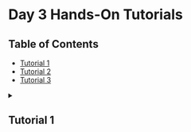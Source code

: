 # Day 3 Hands-On Tutorials

## Table of Contents

- [Tutorial 1](#tutorial-1)
- [Tutorial 2](#tutorial-2)
- [Tutorial 3](#tutorial-3)

<a id="tutorial-1"></a>
<details>
  <summary><h2>Tutorial 1</h2></summary>
  <hr>

We are going to combine the `NamedGraphs.jl` and `ITensors.jl` packages to build tensor networks of varying topology. 

A simple graph `g` is just a series of vertices and edges between pairs of those vertices. There are no multiedges or self edges. The package `NamedGraphs.jl` is built around the `NamedGraph` object `g`, which can be constructed using either the pre-built graph constructors or our own via code like 

```julia
  julia> using NamedGraphs: NamedGraph, NamedEdge

  julia> g = NamedGraph([1,2,3]);

  julia> edges = [1 => 2, 2 => 3];

  julia> g = add_edges(g, edges);
```

First, lets run the  script [1-tensornetworks.jl](./1-tensornetworks.jl)

```
julia> include("1-tensornetworks.jl")
main (generic function with 1 method)
```

You will see that it builds the 3-site path graph, which can be accessed and viewed via

```
julia> res = main();

julia> res.g
NamedGraph{Int64} with 3 vertices:
3-element NamedGraphs.OrderedDictionaries.OrderedIndices{Int64}:
 1
 2
 3

and 2 edge(s):
1 => 2
2 => 3
```

1: Modify the graph construction in `main()` to create a path graph on `L` vertices, where `L` is an integer variable that can be specified as a keyword argument to main. Compare the output to the pre-written constructor `named_path_graph(L::Int)` in `NamedGraphs.jl`. Add in a `periodic` flag to your constructor to add a periodic boundary if the flag is true.
 
With this you should be able to do
```
julia> res = main(; L = 5, periodic = true);

julia> res.g
NamedGraph{Int64} with 5 vertices:
5-element NamedGraphs.OrderedDictionaries.OrderedIndices{Int64}:
 1
 2
 3
 4
 5

and 5 edge(s):
1 => 2
1 => 5
2 => 3
3 => 4
4 => 5
```

We can build a tensor network as a dictionary of tensors, one for each vertex of the `NamedGraph` `g`. The edges of the graph `g` (which are of the  type `NamedEdge`) dictate which tensors share indices to be contracted over. 

Provided in [1-tensornetworks.jl](./1-tensornetworks.jl) is a pre-built constructor for the tensor network representing the partition function of the ising model on a given `NamedGraph` g at a given inverse temperature `β`. The partition function reads 

$$Z(\beta) = \frac{1}{2}\sum_{s_{1} \in {-1, 1}}\sum_{s_{2} \in {-1, 1}} ... \sum_{s_{L}\in {-1, 1}}\exp(-\beta \sum_{ij}s_{i}.s_{j}),$$

where we have scaled by a factor of 1/2 for convenience.

You can inspect the individual tensors on each vertex of the constructed tensor network via `res.tensornetwork[v]` where `v` is the name of the vertex.
```
julia> res = main(L=3, periodic = false, beta = 0.2);

julia> show(res.tensornetwork[1])
ITensor ord=1
Dim 1: (dim=2|id=103|"e1_2")
NDTensors.Dense{Float64, Vector{Float64}}
 2-element
 1.2724995249301703
 1.2724995249301705
ITensor ord=1 (dim=2|id=103|"e1_2")
NDTensors.Dense{Float64, Vector{Float64}}
```

This tensornetwork can be contracted by multiplying all the tensors together. This contraction is pre-computed for you in `main()`

```
julia> res = main(; n = 3, periodic = false);

julia> res.z
2.081072371838455
```

In 1D the partition function of the Ising model is analytically computable for any system size L and both Periodic and Open Boundaries. The results are

$$Z_{OBC}(\beta) = 2\cosh^{L-1}(\beta)$$

for open boundaries and

$$Z_{PBC}(\beta) = \cosh^{L}(\beta) + \sinh^{L}(\beta)$$

for periodic boundaries.

2. Compare the output of `res.z` with these values for both periodic and open boundaries. Do they agree? If they do, then congratulations, you just solved the 1D PBC and OBC Ising model with a tensor network approach.

<a id="tutorial-2"></a>
<details>
  <summary><h2>Tutorial 2</h2></summary>
  <hr>

In the previous tutorial, we contracted the tensor network exactly by multiplying the tensors together, vertex by vertex. This can only be done efficiently for tree-like networks (those composed of no loops, or a small number of loops) and only when taking careful care over the order of contraction.

In this tutorial we are going to use the script [2-beliefpropagation.jl](./2-beliefpropagation.jl) belief propagation to contract tensor networks in an efficient, but approximate manner.

The script now builds an $L_{x} \times L_{y}$ square grid tensornetwork representing the partition function of the Ising model in 2D. Inverse temperature is set via the `beta` kwarg and periodic boundaries (in both directions) can be added with the kwarg `periodic`. Returned is the number of iterations BP took to converge, and the rescaled free energy density 

$$\phi(\beta) = -\beta f(\beta) = \frac{1}{L_{x}L_{y}}\ln(Z(\beta))$$

We can do the following to get the BP computed value for $\phi$ on a 10x1 OBC square grid. This is just a path graph, like in the previous example.
```
julia> include("2-beliefpropagation.jl")
main (generic function with 1 method)

julia> res = main(; Lx = 3, Ly = 1, beta=  0.2, periodic = false);
BP Algorithm Converged after 3 iterations

julia> res.bp_phi
0.24429444141332002
```
1. Compare the result to the analytical value for 1D OBC

$$\phi_{OBC}(\beta) = \frac{1}{Lx}\ln(2\cosh^{Lx-1}(\beta))$$

They agree, even though we used BP to compute it. Why?

2. We can also get the bp approximated free energy density for a periodic ring. 
```
julia> res = main(; Lx =  3, Ly = 1, periodic = true);
BP Algorithm Converged after 8 iterations

julia> res.bp_phi
0.019868071835749606
```

2. Compare the result to the 1D scaled free energy density on PBC, 

$$\phi_{OBC}(\beta) = \frac{1}{L_{x}}\ln(\cosh^{Lx}(\beta) + \sinh^{L_{x}}(\beta))$$

They don't agree. Why? Pick a finite value of $\beta$ between $0$ and $1$ and compute both the exact PBC free energy vs $Lx$ for $Lx = 3,4,...30$ and the `bp` free energy using the `main` function (set $Ly = 1$ and `periodic = true`).

Plot the error between the bp approximated free energy density and
the exact free energy density as a function of $L_{x}$ on a log scale. What's the scaling? Why?

```
julia> plot([Lx for Lx in 3:25], bp_abs_errors, yscale = :ln)
         ┌────────────────────────────────────────┐  
ℯ⁻³⸱³⁸⁴⁹⁹│⠀⠢⡀⠀⠀⠀⠀⠀⠀⠀⠀⠀⠀⠀⠀⠀⠀⠀⠀⠀⠀⠀⠀⠀⠀⠀⠀⠀⠀⠀⠀⠀⠀⠀⠀⠀⠀⠀⠀⠀│y1
         │⠀⠀⠈⠢⡀⠀⠀⠀⠀⠀⠀⠀⠀⠀⠀⠀⠀⠀⠀⠀⠀⠀⠀⠀⠀⠀⠀⠀⠀⠀⠀⠀⠀⠀⠀⠀⠀⠀⠀⠀│  
         │⠀⠀⠀⠀⠈⠑⣄⠀⠀⠀⠀⠀⠀⠀⠀⠀⠀⠀⠀⠀⠀⠀⠀⠀⠀⠀⠀⠀⠀⠀⠀⠀⠀⠀⠀⠀⠀⠀⠀⠀│  
         │⠀⠀⠀⠀⠀⠀⠀⠱⢄⠀⠀⠀⠀⠀⠀⠀⠀⠀⠀⠀⠀⠀⠀⠀⠀⠀⠀⠀⠀⠀⠀⠀⠀⠀⠀⠀⠀⠀⠀⠀│  
         │⠀⠀⠀⠀⠀⠀⠀⠀⠀⠉⠢⡀⠀⠀⠀⠀⠀⠀⠀⠀⠀⠀⠀⠀⠀⠀⠀⠀⠀⠀⠀⠀⠀⠀⠀⠀⠀⠀⠀⠀│  
         │⠀⠀⠀⠀⠀⠀⠀⠀⠀⠀⠀⠈⠢⢄⠀⠀⠀⠀⠀⠀⠀⠀⠀⠀⠀⠀⠀⠀⠀⠀⠀⠀⠀⠀⠀⠀⠀⠀⠀⠀│  
         │⠀⠀⠀⠀⠀⠀⠀⠀⠀⠀⠀⠀⠀⠀⠑⢄⡀⠀⠀⠀⠀⠀⠀⠀⠀⠀⠀⠀⠀⠀⠀⠀⠀⠀⠀⠀⠀⠀⠀⠀│  
         │⠀⠀⠀⠀⠀⠀⠀⠀⠀⠀⠀⠀⠀⠀⠀⠀⠈⠒⣄⠀⠀⠀⠀⠀⠀⠀⠀⠀⠀⠀⠀⠀⠀⠀⠀⠀⠀⠀⠀⠀│  
         │⠀⠀⠀⠀⠀⠀⠀⠀⠀⠀⠀⠀⠀⠀⠀⠀⠀⠀⠀⠑⠢⡀⠀⠀⠀⠀⠀⠀⠀⠀⠀⠀⠀⠀⠀⠀⠀⠀⠀⠀│  
         │⠀⠀⠀⠀⠀⠀⠀⠀⠀⠀⠀⠀⠀⠀⠀⠀⠀⠀⠀⠀⠀⠈⠢⡄⠀⠀⠀⠀⠀⠀⠀⠀⠀⠀⠀⠀⠀⠀⠀⠀│  
         │⠀⠀⠀⠀⠀⠀⠀⠀⠀⠀⠀⠀⠀⠀⠀⠀⠀⠀⠀⠀⠀⠀⠀⠈⠑⠢⡀⠀⠀⠀⠀⠀⠀⠀⠀⠀⠀⠀⠀⠀│  
         │⠀⠀⠀⠀⠀⠀⠀⠀⠀⠀⠀⠀⠀⠀⠀⠀⠀⠀⠀⠀⠀⠀⠀⠀⠀⠀⠈⠢⢄⠀⠀⠀⠀⠀⠀⠀⠀⠀⠀⠀│  
         │⠀⠀⠀⠀⠀⠀⠀⠀⠀⠀⠀⠀⠀⠀⠀⠀⠀⠀⠀⠀⠀⠀⠀⠀⠀⠀⠀⠀⠀⠉⠢⡀⠀⠀⠀⠀⠀⠀⠀⠀│  
         │⠀⠀⠀⠀⠀⠀⠀⠀⠀⠀⠀⠀⠀⠀⠀⠀⠀⠀⠀⠀⠀⠀⠀⠀⠀⠀⠀⠀⠀⠀⠀⠈⠑⠢⣀⠀⠀⠀⠀⠀│  
ℯ⁻²⁶⸱¹²⁵⁴│⠀⠀⠀⠀⠀⠀⠀⠀⠀⠀⠀⠀⠀⠀⠀⠀⠀⠀⠀⠀⠀⠀⠀⠀⠀⠀⠀⠀⠀⠀⠀⠀⠀⠀⠀⠉⠒⠒⠤⠀│  
         └────────────────────────────────────────┘  
         ⠀2.34⠀⠀⠀⠀⠀⠀⠀⠀⠀⠀⠀⠀⠀⠀⠀⠀⠀⠀⠀⠀⠀⠀⠀⠀⠀⠀⠀⠀⠀⠀⠀25.66⠀ 
```

Inspect the values for `phi` returned by `bp` versus system size? Do you notice something odd? Why are they all the same value?

Now we're going to move fully into 2D. Let's compute the BP approximate free energy density on a OBC square grid with $L_{x} = L$ and $L_{y} = L$ as a function of $\beta$.

```
julia> betas =[0.05*(i-1) for i in 1:21]

julia> bp_phis = [main(; Lx=15, Ly = 15, periodic = false, beta).bp_phi for beta in betas]
```

Congratulations. You just approximately solved the 2D Ising model on a 15x15 square lattice for twenty different inverse temperatures in about 10 seconds.

3. How does the number of iterations that BP took to converge depend on the inverse temperature? Plot this. Where's the peak? Is it near the critical point of the 2D model? Or somewhere different?

Included in `[2-beliefpropagation.jl](./2-beliefpropagation.jl)` is a function for computing the exact rescaled free energy of the 2D model in the thermodynamic limit via Onsager's famous result. This is returned by `main` as `exact_phi_onsager`.

$$\phi(\beta) = \beta f(\beta) = -\ln 2 + \frac{1}{8\pi^{2}}\int_{0}^{2\pi}\int_{0}^{2\pi}\ln\left[\cosh\left(2\beta \right)\cosh\left(2\beta \right)-\sinh\left(2\beta \right)\cos\left(\theta_{1}\right)-\sinh\left(2\beta \right)\cos\left(\theta_{2}\right)\right]d\theta_{1}, d\theta_{2}.$$

Lets compare our results to that.

5. Pick a small value for $\beta$ (say $\beta = 0.1$) and plot the error between `bp` and the `exact` result as a function of lattice size $L$ for $L_{x} = L$ and $L_{y} = L$. How does it scale?

Now lets move to periodic boundary conditions. 
```
julia> res = main(; Lx = 5, Ly = 5, periodic = true, beta = 0.2)
BP Algorithm Converged after 21 iterations
(bp_phi = -0.6534110369600732, exact_phi_onsager = -0.6517635488435647, niterations = 21)
```
6. What do you notice about the dependence of `bp_phi` on $L$?


As BP is letting us work directly in the thermodynamic limit with periodic boundaries, pick a small $L = 3$ and a fine-range of betas

```
julia> betas = [0.01*(i-1) for i in 1:101]
```

Plot the absolute error between BP and Onsager's result. Where does it peak? 

```
julia> plot(betas, errs)
            ┌────────────────────────────────────────┐  
   0.0181699│⠀⡇⠀⠀⠀⠀⠀⠀⠀⠀⠀⠀⠀⠀⡰⡆⠀⠀⠀⠀⠀⠀⠀⠀⠀⠀⠀⠀⠀⠀⠀⠀⠀⠀⠀⠀⠀⠀⠀⠀│y1
            │⠀⡇⠀⠀⠀⠀⠀⠀⠀⠀⠀⠀⠀⠀⡇⢱⠀⠀⠀⠀⠀⠀⠀⠀⠀⠀⠀⠀⠀⠀⠀⠀⠀⠀⠀⠀⠀⠀⠀⠀│  
            │⠀⡇⠀⠀⠀⠀⠀⠀⠀⠀⠀⠀⠀⢠⠃⢸⠀⠀⠀⠀⠀⠀⠀⠀⠀⠀⠀⠀⠀⠀⠀⠀⠀⠀⠀⠀⠀⠀⠀⠀│  
            │⠀⡇⠀⠀⠀⠀⠀⠀⠀⠀⠀⠀⠀⢸⠀⠀⡇⠀⠀⠀⠀⠀⠀⠀⠀⠀⠀⠀⠀⠀⠀⠀⠀⠀⠀⠀⠀⠀⠀⠀│  
            │⠀⡇⠀⠀⠀⠀⠀⠀⠀⠀⠀⠀⠀⡜⠀⠀⡇⠀⠀⠀⠀⠀⠀⠀⠀⠀⠀⠀⠀⠀⠀⠀⠀⠀⠀⠀⠀⠀⠀⠀│  
            │⠀⡇⠀⠀⠀⠀⠀⠀⠀⠀⠀⠀⠀⡇⠀⠀⢱⠀⠀⠀⠀⠀⠀⠀⠀⠀⠀⠀⠀⠀⠀⠀⠀⠀⠀⠀⠀⠀⠀⠀│  
            │⠀⡇⠀⠀⠀⠀⠀⠀⠀⠀⠀⠀⢸⠀⠀⠀⢸⠀⠀⠀⠀⠀⠀⠀⠀⠀⠀⠀⠀⠀⠀⠀⠀⠀⠀⠀⠀⠀⠀⠀│  
            │⠀⡇⠀⠀⠀⠀⠀⠀⠀⠀⠀⠀⡜⠀⠀⠀⠸⡀⠀⠀⠀⠀⠀⠀⠀⠀⠀⠀⠀⠀⠀⠀⠀⠀⠀⠀⠀⠀⠀⠀│  
            │⠀⡇⠀⠀⠀⠀⠀⠀⠀⠀⠀⢀⠇⠀⠀⠀⠀⡇⠀⠀⠀⠀⠀⠀⠀⠀⠀⠀⠀⠀⠀⠀⠀⠀⠀⠀⠀⠀⠀⠀│  
            │⠀⡇⠀⠀⠀⠀⠀⠀⠀⠀⠀⡸⠀⠀⠀⠀⠀⡇⠀⠀⠀⠀⠀⠀⠀⠀⠀⠀⠀⠀⠀⠀⠀⠀⠀⠀⠀⠀⠀⠀│  
            │⠀⡇⠀⠀⠀⠀⠀⠀⠀⠀⢠⠃⠀⠀⠀⠀⠀⢸⠀⠀⠀⠀⠀⠀⠀⠀⠀⠀⠀⠀⠀⠀⠀⠀⠀⠀⠀⠀⠀⠀│  
            │⠀⡇⠀⠀⠀⠀⠀⠀⠀⠀⡜⠀⠀⠀⠀⠀⠀⠘⡄⠀⠀⠀⠀⠀⠀⠀⠀⠀⠀⠀⠀⠀⠀⠀⠀⠀⠀⠀⠀⠀│  
            │⠀⡇⠀⠀⠀⠀⠀⠀⠀⡜⠀⠀⠀⠀⠀⠀⠀⠀⢇⠀⠀⠀⠀⠀⠀⠀⠀⠀⠀⠀⠀⠀⠀⠀⠀⠀⠀⠀⠀⠀│  
            │⠀⡇⠀⠀⠀⠀⠀⢠⠔⠁⠀⠀⠀⠀⠀⠀⠀⠀⠀⠣⡀⠀⠀⠀⠀⠀⠀⠀⠀⠀⠀⠀⠀⠀⠀⠀⠀⠀⠀⠀│  
-0.000529221│⠤⡧⠤⠤⠴⠶⠮⠥⠤⠤⠤⠤⠤⠤⠤⠤⠤⠤⠤⠤⠬⠽⠶⠶⠦⠤⠤⠤⠤⠤⠤⠤⠤⠤⠤⠤⠤⠤⠤⠤│  
            └────────────────────────────────────────┘  
            ⠀-0.03⠀⠀⠀⠀⠀⠀⠀⠀⠀⠀⠀⠀⠀⠀⠀⠀⠀⠀⠀⠀⠀⠀⠀⠀⠀⠀⠀⠀⠀⠀⠀1.03⠀  
```
<a id="tutorial-3"></a>
<details>
  <summary><h2>Tutorial 3</h2></summary>
  <hr>

Now we are going to try to correct our BP results with a first order cluster expansion.